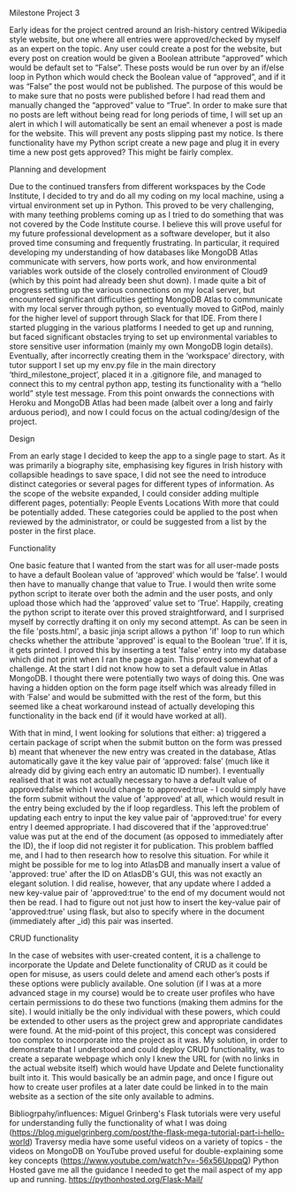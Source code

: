 Milestone Project 3

Early ideas for the project centred around an Irish-history centred Wikipedia style website, but one where all entries were approved/checked by myself as an expert on the topic. Any user could create a post for the website, but every post on creation would be given a Boolean attribute “approved” which would be default set to “False”. These posts would be run over by an if/else loop in Python which would check the Boolean value of “approved”, and if it was “False” the post would not be published. The purpose of this would be to make sure that no posts were published before I had read them and manually changed the “approved” value to “True”. 
In order to make sure that no posts are left without being read for long periods of time, I will set up an alert in which I will automatically be sent an email whenever a post is made for the website. This will prevent any posts slipping past my notice. 
Is there functionality have my Python script create a new page and plug it in every time a new post gets approved? This might be fairly complex.

Planning and development

Due to the continued transfers from different workspaces by the Code Institute, I decided to try and do all my coding on my local machine, using a virtual environment set up in Python. This proved to be very challenging, with many teething problems coming up as I tried to do something that was not covered by the Code Institute course. I believe this will prove useful for my future professional development as a software developer, but it also proved time consuming and frequently frustrating. In particular, it required developing my understanding of how databases like MongoDB Atlas communicate with servers, how ports work, and how environmental variables work outside of the closely controlled environment of Cloud9 (which by this point had already been shut down). 
I made quite a bit of progress setting up the various connections on my local server, but encountered significant difficulties getting MongoDB Atlas to communicate with my local server through python, so eventually moved to GitPod, mainly for the higher level of support through Slack for that IDE. From there I started plugging in the various platforms I needed to get up and running, but faced significant obstacles trying to set up environmental variables to store sensitive user information (mainly my own MongoDB login details). Eventually, after incorrectly creating them in the ‘workspace’ directory, with tutor support I set up my env.py file in the main directory ‘third_milestone_project’, placed it in a .gitignore file, and managed to connect this to my central python app, testing its functionality with a “hello world” style test message. From this point onwards the connections with Heroku and MongoDB Atlas had been made (albeit over a long and fairly arduous period), and now I could focus on the actual coding/design of the project.

Design

From an early stage I decided to keep the app to a single page to start. As it was primarily a biography site, emphasising key figures in Irish history with collapsible headings to save space, I did not see the need to introduce distinct categories or several pages for different types of information. As the scope of the website expanded, I could consider adding multiple different pages, potentially:
	People
	Events
	Locations
With more that could be potentially added. These categories could be applied to the post when reviewed by the administrator, or could be suggested from a list by the poster in the first place. 

Functionality

One basic feature that I wanted from the start was for all user-made posts to have a default Boolean value of ‘approved’ which would be ‘false’. I would then have to manually change that value to True. I would then write some python script to iterate over both the admin and the user posts, and only upload those which had the ‘approved’ value set to ‘True’.
Happily, creating the python script to iterate over this proved straightforward, and I surprised myself by correctly drafting it on only my second attempt. As can be seen in the file 'posts.html', a basic jinja script allows a python 'if' loop to run which checks whether the attribute 'approved' is equal to the Boolean 'true'. If it is, it gets printed. I proved this by inserting a test 'false' entry into my database which did not print when I ran the page again.
This proved somewhat of a challenge. At the start I did not know how to set a default value in Atlas MongoDB. I thought there were potentially two ways of doing this. One was having a hidden option on the form page itself which was already filled in with ‘False’ and would be submitted with the rest of the form, but this seemed like a cheat workaround instead of actually developing this functionality in the back end (if it would have worked at all).

With that in mind, I went looking for solutions that either:
    a) triggered a certain package of script when the submit button on the form was pressed
    b) meant that whenever the new entry was created in the database, Atlas automatically gave it the key value pair of ‘approved: false’ (much like it already did by giving each entry an automatic ID number). 
I eventually realised that it was not actually necessary to have a default value of approved:false which I would change to approved:true - I could simply have the form submit without the value of 'approved' at all, which would result in the entry being excluded by the if loop regardless.
This left the problem of updating each entry to input the key value pair of 'approved:true' for every entry I deemed appropriate. I had discovered that if the 'approved:true' value was put at the end of the document (as opposed to immediately after the ID), the if loop did not register it for publication. This problem baffled me, and I had to then research how to resolve this situation. For while it might be possible for me to log into AtlasDB and manually insert a value of 'approved: true' after the ID on AtlasDB's GUI, this was not exactly an elegant solution. I did realise, however, that any update where I added a new key-value pair of 'approved:true' to the end of my document would not then be read. I had to figure out not just how to insert the key-value pair of 'approved:true' using flask, but also to specify where in the document (immediately after _id) this pair was inserted.

CRUD functionality

In the case of websites with user-created content, it is a challenge to incorporate the Update and Delete functionality of CRUD as it could be open for misuse, as users could delete and amend each other’s posts if these options were publicly available. 
One solution (if I was at a more advanced stage in my course) would be to create user profiles who have certain permissions to do these two functions (making them admins for the site). I would initially be the only individual with these powers, which could be extended to other users as the project grew and appropriate candidates were found.
At the mid-point of this project, this concept was considered too complex to incorporate into the project as it was. My solution, in order to demonstrate that I understood and could deploy CRUD functionality, was to create a separate webpage which only I knew the URL for (with no links in the actual website itself) which would have Update and Delete functionality built into it. This would basically be an admin page, and once I figure out how to create user profiles at a later date could be linked in to the main website as a section of the site only available to admins. 

Bibliogrpahy/influences:
Miguel Grinberg's Flask tutorials were very useful for understanding fully the functionality of what I was doing (https://blog.miguelgrinberg.com/post/the-flask-mega-tutorial-part-i-hello-world)
Traversy media have some useful videos on a variety of topics - the videos on MongoDB on YouTube proved useful for double-explaining some key concepts (https://www.youtube.com/watch?v=-56x56UppqQ)
Python Hosted gave me all the guidance I needed to get the mail aspect of my app up and running. https://pythonhosted.org/Flask-Mail/